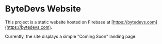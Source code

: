 # ByteDevs Website

This project is a static website hosted on Firebase at [https://bytedevs.com](https://bytedevs.com).

Currently, the site displays a simple "Coming Soon" landing page.
